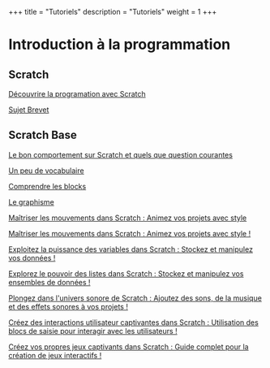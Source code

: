 +++
title = "Tutoriels"
description = "Tutoriels"
weight = 1
+++

<h1>Introduction à la programmation</h1>

<h2>Scratch</h2>

<content>

[Découvrire la programation avec Scratch](./tuto1)

</content>

<div></div>

<content>

[Sujet Brevet](tutobrevet)

</content>

<h2>Scratch Base</h2>

<content>

[Le bon comportement sur Scratch et quels que question courantes](tuto3)

</content>

<div></div>

<content>

[Un peu de vocabulaire](tuto4)

</content>

<div></div>

<content>

[Comprendre les blocks](tuto5)

</content>

<div></div>

<content>

[Le graphisme](tuto6)

</content>


<div></div>

<content>

[Maîtriser les mouvements dans Scratch : Animez vos projets avec style ](tuto7)

</content>

<div></div>

<content>

[Maîtriser les mouvements dans Scratch : Animez vos projets avec style !](tuto8)

</content>

<div></div>

<content>

[Exploitez la puissance des variables dans Scratch : Stockez et manipulez vos données !](tuto9)

</content>

<div></div>

<content>

[Explorez le pouvoir des listes dans Scratch : Stockez et manipulez vos ensembles de données !](tuto10)

</content>

<div></div>

<content>

[Plongez dans l'univers sonore de Scratch : Ajoutez des sons, de la musique et des effets sonores à vos projets !](tuto11)

</content>

<div></div>

<content>

[Créez des interactions utilisateur captivantes dans Scratch : Utilisation des blocs de saisie pour interagir avec les utilisateurs !](tuto12)

</content>

<div></div>

<content>

[Créez vos propres jeux captivants dans Scratch : Guide complet pour la création de jeux interactifs !](tuto13)

</content>


